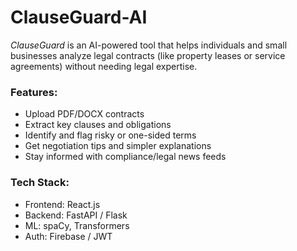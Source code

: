 # ClauseGuard-AI

*ClauseGuard* is an AI-powered tool that helps individuals and small businesses analyze legal contracts (like property leases or service agreements) without needing legal expertise.

### Features:
- Upload PDF/DOCX contracts
- Extract key clauses and obligations
- Identify and flag risky or one-sided terms
- Get negotiation tips and simpler explanations
- Stay informed with compliance/legal news feeds

### Tech Stack:
- Frontend: React.js
- Backend: FastAPI / Flask
- ML: spaCy, Transformers
- Auth: Firebase / JWT
